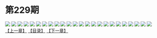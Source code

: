 # 第229期
![](https://mao.mhtupian.com/uploads/img/7563/196434/manhua_12_20150910_2015091006540697676.jpg)
![](https://mao.mhtupian.com/uploads/img/7563/196434/manhua_12_20150910_2015091006540980482.jpg)
![](https://mao.mhtupian.com/uploads/img/7563/196434/manhua_12_20150910_2015091006541356842.jpg)
![](https://mao.mhtupian.com/uploads/img/7563/196434/manhua_12_20150910_2015091006541599945.jpg)
![](https://mao.mhtupian.com/uploads/img/7563/196434/manhua_12_20150910_2015091006542021044.jpg)
![](https://mao.mhtupian.com/uploads/img/7563/196434/manhua_12_20150910_2015091006542542937.jpg)
![](https://mao.mhtupian.com/uploads/img/7563/196434/manhua_12_20150910_2015091006542652951.jpg)
![](https://mao.mhtupian.com/uploads/img/7563/196434/manhua_12_20150910_2015091006542982133.jpg)
![](https://mao.mhtupian.com/uploads/img/7563/196434/manhua_12_20150910_2015091006543124507.jpg)
![](https://mao.mhtupian.com/uploads/img/7563/196434/manhua_12_20150910_2015091006543269905.jpg)
![](https://mao.mhtupian.com/uploads/img/7563/196434/manhua_12_20150910_2015091006543822345.jpg)
![](https://mao.mhtupian.com/uploads/img/7563/196434/manhua_12_20150910_2015091006544466351.jpg)
![](https://mao.mhtupian.com/uploads/img/7563/196434/manhua_12_20150910_2015091006544549141.jpg)
![](https://mao.mhtupian.com/uploads/img/7563/196434/manhua_12_20150910_2015091006544861770.jpg)
![](https://mao.mhtupian.com/uploads/img/7563/196434/manhua_12_20150910_2015091006545165898.jpg)
![](https://mao.mhtupian.com/uploads/img/7563/196434/manhua_12_20150910_2015091006545375651.jpg)
![](https://mao.mhtupian.com/uploads/img/7563/196434/manhua_12_20150910_2015091006545515946.jpg)
![](https://mao.mhtupian.com/uploads/img/7563/196434/manhua_12_20150910_2015091006550114306.jpg)
![](https://mao.mhtupian.com/uploads/img/7563/196434/manhua_12_20150910_2015091006550497536.jpg)
![](https://mao.mhtupian.com/uploads/img/7563/196434/manhua_12_20150910_2015091006550748630.jpg)
![](https://mao.mhtupian.com/uploads/img/7563/196434/manhua_12_20150910_2015091006550911994.jpg)
![](https://mao.mhtupian.com/uploads/img/7563/196434/manhua_12_20150910_2015091006551081869.jpg)
![](https://mao.mhtupian.com/uploads/img/7563/196434/manhua_12_20150910_2015091006551442923.jpg)
![](https://mao.mhtupian.com/uploads/img/7563/196434/manhua_12_20150910_2015091006551884575.jpg)
[【上一章】](./54.md)
[【目录】](./README.md)
[【下一章】](./56.md)
